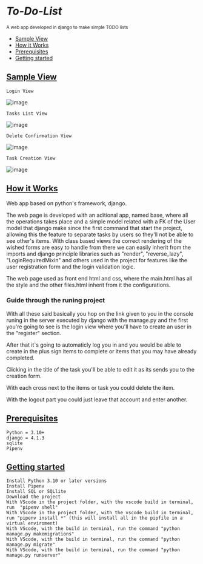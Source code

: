 # ***To-Do-List***
<sup>A web app developed in django to make simple TODO lists</sup>

- [Sample View](#Sample-view)
- [How it Works](#how-it-works)
- [Prerequisites](#Prerequisites)
- [Getting started](#Getting-started)

## [Sample View](#Sample-view)

    Login View
![image](https://user-images.githubusercontent.com/32374996/204930341-1b5c418a-c7c1-4c2c-a46a-28927175874c.png)

    Tasks List View
![image](https://user-images.githubusercontent.com/32374996/204930686-0b0e21fd-2e94-42e1-ae63-ca9a3e934b22.png)

    Delete Confirmation View
![image](https://user-images.githubusercontent.com/32374996/204930787-cd82b510-7c51-42b6-9e93-4def59e5bb80.png)

    Task Creation View
![image](https://user-images.githubusercontent.com/32374996/204930902-ee3836ce-12cf-4795-bfe8-0e8a8ea3169f.png)



## [How it Works](#how-it-works)
Web app based on python's framework, django. 

The web page is developed with an aditional app, named base, where all the operations takes place and a simple model related with a FK of the User model that django make since the first command that start the project, allowing this the feature to separate tasks by users so they'll not be able to see other's items. With class based views the correct rendering of the wished forms are easy to handle from there we can easily inherit from the imports and django principle libraries such as "render", "reverse_lazy", "LoginRequiredMixin" and others used in the project for features like the user registration form and the login validation logic.

The web page used as front end html and css, where the main.html has all the style and the other files.html inherit from it the configurations.

### Guide through the runing project

With all these said basically you hop on the link given to you in the console runing in the server executed by django with the manage.py and the first you're going to see is the login view where you'll have to create an user in the "register" section. 

After that it`s going to automaticly log you in and you would be able to create in the plus sign items to complete or items that you may have already completed. 

Clicking in the title of the task you'll be able to edit it as its sends you to the creation form. 

With each cross next to the items or task you could delete the item.

With the logout part you could just leave that account and enter another.


## [Prerequisites](#Prerequisites)
    Python = 3.10+
    django = 4.1.3
    sqlite
    Pipenv
    
    
## [Getting started](#Getting-started)
    Install Python 3.10 or later versions
    Install Pipenv
    Install SQL or SQLlite
    Download the project
    With VScode in the project folder, with the vscode build in terminal, run  "pipenv shell"
    With VScode in the project folder, with the vscode build in terminal, run "pipenv install *" (this will install all in the pipfile in a virtual enviroment)
    With VScode, with the build in terminal, run the command "python manage.py makemigrations"
    With VScode, with the build in terminal, run the command "python manage.py migrate"
    With VScode, with the build in terminal, run the command "python manage.py runserver"
    
